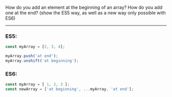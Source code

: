 How do you add an element at the beginning of an array? How do you add one at the end? (show the ES5 way, as well as a new way only possible with ES6)

---

### ES5:
```js
const myArray = [2, 3, 4];

myArray.push('at end');
myArray.unshift('at beginning');
```

### ES6:
```js
const myArray = [ 1, 2, 3 ];
const newArray = ['at beginning', ...myArray, 'at end'];
```